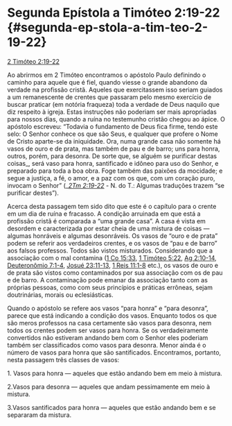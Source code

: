 # Segunda Epístola a Timóteo 2:19-22 {#segunda-ep-stola-a-tim-teo-2-19-22}

[2 Timóteo 2:19-22](http://bibliaonline.com.br/acf/2tm/2/19-22)

Ao abrirmos em 2 Timóteo encontramos o apóstolo Paulo definindo o caminho para aquele que é fiel, quando viesse o grande abandono da verdade na profissão cristã. Aqueles que exercitassem isso seriam guiados a um remanescente de crentes que passaram pelo mesmo exercício de buscar praticar (em notória fraqueza) toda a verdade de Deus naquilo que diz respeito à igreja. Estas instruções não poderiam ser mais apropriadas para nossos dias, quando a ruína no testemunho cristão chegou ao ápice. O apóstolo escreveu: “Todavia o fundamento de Deus fica firme, tendo este selo: O Senhor conhece os que são Seus, e qualquer que profere o Nome de Cristo aparte-se da iniquidade. Ora, numa grande casa não somente há vasos de ouro e de prata, mas também de pau e de barro; uns para honra, outros, porém, para desonra. De sorte que, se alguém se purificar destas coisas_, será vaso para honra, santificado e idôneo para uso do Senhor, e preparado para toda a boa obra. Foge também das paixões da mocidade; e segue a justiça, a fé, o amor, e a paz com os que, com um coração puro, invocam o Senhor” (_[_2Tm 2:19-22_](http://bibliaonline.com.br/acf/2tm/2/19-22) _-_ N. do T.: Algumas traduções trazem “se purificar destes”).

Acerca desta passagem tem sido dito que este é o capítulo para o crente em um dia de ruína e fracasso. A condição arruinada em que está a profissão cristã é comparada a “uma grande casa”. A casa é vista em desordem e caracterizada por estar cheia de uma mistura de coisas — algumas honráveis e algumas desonráveis. Os vasos de “ouro e de prata” podem se referir aos verdadeiros crentes, e os vasos de “pau e de barro” aos falsos professos. Todos são vistos misturados. Considerando que a associação com o mal contamina ([1 Co 15:33](http://bibliaonline.com.br/acf/1co/15/33), [1 Timóteo 5:22](http://bibliaonline.com.br/acf/1tm/5/22), [Ag 2:10-14](http://bibliaonline.com.br/acf/ag/2/10-14), [Deuteronômio 7:1-4](http://bibliaonline.com.br/acf/dt/7/1-4), [Josué 23:11-13](http://bibliaonline.com.br/acf/js/23/11-13), [1 Reis 11:1-8](http://bibliaonline.com.br/acf/1rs/11/1-8) etc.), os vasos de ouro e de prata são vistos como contaminados por sua associação com os de pau e de barro. A contaminação pode emanar da associação tanto com as próprias pessoas, como com seus princípios e práticas errôneas, sejam doutrinárias, morais ou eclesiásticas.

Quando o apóstolo se refere aos vasos “para honra” e “para desonra”, parece que está indicando a condição dos vasos. Enquanto todos os que são meros professos na casa certamente são vasos para desonra, nem todos os crentes podem ser vasos para honra. Se os verdadeiramente convertidos não estiveram andando bem com o Senhor eles poderiam também ser classificados como vasos para desonra. Menor ainda é o número de vasos para honra que são santificados. Encontramos, portanto, nesta passagem três classes de vasos:

1\. Vasos para honra — aqueles que estão andando bem em meio à mistura.

2.Vasos para desonra — aqueles que andam pessimamente em meio à mistura.

3.Vasos santificados para honra — aqueles que estão andando bem e se separaram da mistura.